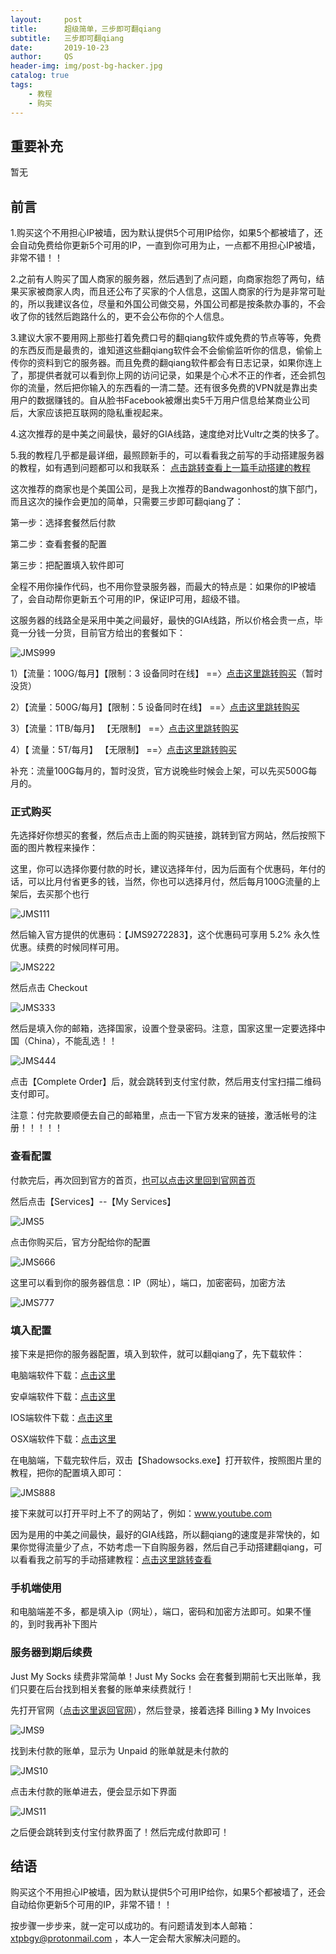 ```yaml
---
layout:     post
title:      超级简单，三步即可翻qiang
subtitle:   三步即可翻qiang
date:       2019-10-23
author:     QS
header-img: img/post-bg-hacker.jpg
catalog: true
tags:
    - 教程
    - 购买
---
```


## 重要补充
暂无


## 前言
1.购买这个不用担心IP被墙，因为默认提供5个可用IP给你，如果5个都被墙了，还会自动免费给你更新5个可用的IP，一直到你可用为止，一点都不用担心IP被墙，非常不错！！

2.之前有人购买了国人商家的服务器，然后遇到了点问题，向商家抱怨了两句，结果买家被商家人肉，而且还公布了买家的个人信息，这国人商家的行为是非常可耻的，所以我建议各位，尽量和外国公司做交易，外国公司都是按条款办事的，不会收了你的钱然后跑路什么的，更不会公布你的个人信息。

3.建议大家不要用网上那些打着免费口号的翻qiang软件或免费的节点等等，免费的东西反而是最贵的，谁知道这些翻qiang软件会不会偷偷监听你的信息，偷偷上传你的资料到它的服务器。而且免费的翻qiang软件都会有日志记录，如果你连上了，那提供者就可以看到你上网的访问记录，如果是个心术不正的作者，还会抓包你的流量，然后把你输入的东西看的一清二楚。还有很多免费的VPN就是靠出卖用户的数据赚钱的。自从脸书Facebook被爆出卖5千万用户信息给某商业公司后，大家应该把互联网的隐私重视起来。

4.这次推荐的是中美之间最快，最好的GIA线路，速度绝对比Vultr之类的快多了。

5.我的教程几乎都是最详细，最照顾新手的，可以看看我之前写的手动搭建服务器的教程，如有遇到问题都可以和我联系：
<a href="https://blog2020.github.io/2019/09/12/%E6%90%AD%E5%BB%BA%E8%B4%AD%E4%B9%B0%E6%95%99%E7%A8%8B1/" target="_blank">点击跳转查看上一篇手动搭建的教程</a>


这次推荐的商家也是个美国公司，是我上次推荐的Bandwagonhost的旗下部门，而且这次的操作会更加的简单，只需要三步即可翻qiang了：

第一步：选择套餐然后付款

第二步：查看套餐的配置

第三步：把配置填入软件即可

全程不用你操作代码，也不用你登录服务器，而最大的特点是：如果你的IP被墙了，会自动帮你更新五个可用的IP，保证IP可用，超级不错。

这服务器的线路全是采用中美之间最好，最快的GIA线路，所以价格会贵一点，毕竟一分钱一分货，目前官方给出的套餐如下：

![JMS999](https://user-images.githubusercontent.com/55229088/67386052-d822cd80-f5c6-11e9-9f32-b7e93d17a5a8.png)

1）【流量：100G/每月】【限制：3 设备同时在线】   ==〉<a href="https://justmysocks1.net/members/aff.php?aff=6614&pid=1" target="_blank">点击这里跳转购买</a>（暂时没货）

2）【流量：500G/每月】【限制：5 设备同时在线】   ==〉<a href="https://justmysocks1.net/members/aff.php?aff=6614&pid=2" target="_blank">点击这里跳转购买</a>

3）【流量：1TB/每月】 【无限制】                 ==〉<a href="https://justmysocks1.net/members/aff.php?aff=6614&pid=3" target="_blank">点击这里跳转购买</a>

4）【 流量：5T/每月】 【无限制】                 ==〉<a href="https://justmysocks1.net/members/aff.php?aff=6614&pid=4" target="_blank">点击这里跳转购买</a>

补充：流量100G每月的，暂时没货，官方说晚些时候会上架，可以先买500G每月的。


### 正式购买
先选择好你想买的套餐，然后点击上面的购买链接，跳转到官方网站，然后按照下面的图片教程来操作：

这里，你可以选择你要付款的时长，建议选择年付，因为后面有个优惠码，年付的话，可以比月付省更多的钱，当然，你也可以选择月付，然后每月100G流量的上架后，去买那个也行

![JMS111](https://user-images.githubusercontent.com/55229088/67387161-e2de6200-f5c8-11e9-95f0-01d264beaa55.png)

然后输入官方提供的优惠码：【JMS9272283】，这个优惠码可享用 5.2% 永久性优惠。续费的时候同样可用。

![JMS222](https://user-images.githubusercontent.com/55229088/67387317-3d77be00-f5c9-11e9-9889-7898b934bdb6.png)

然后点击 Checkout

![JMS333](https://user-images.githubusercontent.com/55229088/67387481-87f93a80-f5c9-11e9-8df6-0a2679c63b01.png)

然后是填入你的邮箱，选择国家，设置个登录密码。注意，国家这里一定要选择中国（China），不能乱选！！

![JMS444](https://user-images.githubusercontent.com/55229088/67387563-b8d96f80-f5c9-11e9-8bc5-4a8eed478a28.png)

点击【Complete Order】后，就会跳转到支付宝付款，然后用支付宝扫描二维码支付即可。

注意：付完款要顺便去自己的邮箱里，点击一下官方发来的链接，激活帐号的注册！！！！！


### 查看配置
付款完后，再次回到官方的首页，<a href="https://justmysocks1.net/members/aff.php?aff=6614" target="_blank">也可以点击这里回到官网首页</a>

然后点击【Services】--【My Services】

![JMS5](https://user-images.githubusercontent.com/55229088/67387665-eaead180-f5c9-11e9-80c8-88ad1e22bb68.png)

点击你购买后，官方分配给你的配置

![JMS666](https://user-images.githubusercontent.com/55229088/67388081-998f1200-f5ca-11e9-8770-5f23b3654ae4.png)

这里可以看到你的服务器信息：IP（网址），端口，加密密码，加密方法

![JMS777](https://user-images.githubusercontent.com/55229088/67388156-baeffe00-f5ca-11e9-9fd5-7ddbdecaa92b.png)


### 填入配置
接下来是把你的服务器配置，填入到软件，就可以翻qiang了，先下载软件：

电脑端软件下载：<a href="https://justmysocks1.net/members/dist/windows-shadowsocks-4.1.6.zip" target="_blank">点击这里</a>

安卓端软件下载：<a href="https://justmysocks1.net/members/dist/com.github.shadowsocks-4.7.4.apk" target="_blank">点击这里</a>

IOS端软件下载：<a href="https://justmysocks1.net/members/dist/ios-potatso-lite-2.4.0.ipa" target="_blank">点击这里</a>

OSX端软件下载：<a href="https://justmysocks1.net/members/dist/osx-shadowsocksx-ng.app.1.8.2.zip" target="_blank">点击这里</a>

在电脑端，下载完软件后，双击【Shadowsocks.exe】打开软件，按照图片里的教程，把你的配置填入即可：

![JMS888](https://user-images.githubusercontent.com/55229088/67388705-c1cb4080-f5cb-11e9-8c71-8fa7a9a17c20.png)

接下来就可以打开平时上不了的网站了，例如：www.youtube.com

因为是用的中美之间最快，最好的GIA线路，所以翻qiang的速度是非常快的，如果你觉得流量少了点，不妨考虑一下自购服务器，然后自己手动搭建翻qiang，可以看看我之前写的手动搭建教程：<a href="https://blog2020.github.io/2019/09/12/%E6%90%AD%E5%BB%BA%E8%B4%AD%E4%B9%B0%E6%95%99%E7%A8%8B1/" target="_blank">点击这里跳转查看</a>

### 手机端使用
和电脑端差不多，都是填入ip（网址），端口，密码和加密方法即可。如果不懂的，到时我再补下图片


### 服务器到期后续费
Just My Socks 续费非常简单！Just My Socks 会在套餐到期前七天出账单，我们只要在后台找到相关套餐的账单来续费就行！

先打开官网（<a href="https://justmysocks1.net/members/aff.php?aff=6614" target="_blank">点击这里返回官网</a>），然后登录，接着选择 Billing 》 My Invoices

![JMS9](https://user-images.githubusercontent.com/55229088/67396178-b54de480-f5d9-11e9-8302-df41f4594a7e.png)

找到未付款的账单，显示为 Unpaid 的账单就是未付款的

![JMS10](https://user-images.githubusercontent.com/55229088/67396415-22fa1080-f5da-11e9-87c7-5d219b7e7e19.png)

点击未付款的账单进去，便会显示如下界面

![JMS11](https://user-images.githubusercontent.com/55229088/67396560-66ed1580-f5da-11e9-9fb7-50276bd5afe7.png)

之后便会跳转到支付宝付款界面了！然后完成付款即可！


## 结语
购买这个不用担心IP被墙，因为默认提供5个可用IP给你，如果5个都被墙了，还会自动给你更新5个可用的IP，非常不错！！

按步骤一步步来，就一定可以成功的。有问题请发到本人邮箱：xtpbgy@protonmail.com ，本人一定会帮大家解决问题的。
